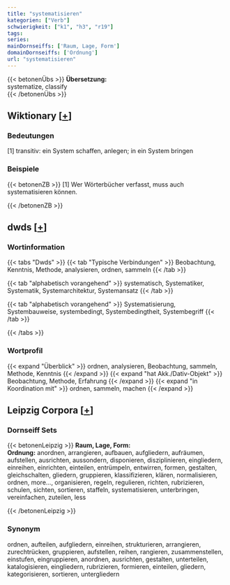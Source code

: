 ```yaml
---
title: "systematisieren"
kategorien: ["Verb"]
schwierigkeit: ["k1", "h3", "r19"]
tags:
series:
mainDornseiffs: ['Raum, Lage, Form']
domainDornseiffs: ['Ordnung']
url: "systematisieren"
---
```


{{< betonenÜbs >}}
**Übersetzung:**  
systematize, classify  
{{< /betonenÜbs >}}

## Wiktionary [[+](https://de.wiktionary.org/wiki/systematisieren)]

### Bedeutungen
[1] transitiv: ein System schaffen, anlegen; in ein System bringen  

### Beispiele
{{< betonenZB >}}
[1] Wer Wörterbücher verfasst, muss auch systematisieren können.  

{{< /betonenZB >}}


## dwds [[+](https://www.dwds.de/wb/systematisieren)]

### Wortinformation
{{< tabs "Dwds" >}}
{{< tab "Typische Verbindungen" >}}
Beobachtung, Kenntnis, Methode, analysieren, ordnen, sammeln
{{< /tab >}}

{{< tab "alphabetisch vorangehend" >}}
systematisch, Systematiker, Systematik, Systemarchitektur, Systemansatz
{{< /tab >}}

{{< tab "alphabetisch vorangehend" >}}
Systematisierung, Systembauweise, systembedingt, Systembedingtheit, Systembegriff
{{< /tab >}}

{{< /tabs >}}

### Wortprofil
{{< expand "Überblick" >}} ordnen, analysieren, Beobachtung, sammeln, Methode, Kenntnis {{< /expand >}}
{{< expand "hat Akk./Dativ-Objekt" >}} Beobachtung, Methode, Erfahrung {{< /expand >}}
{{< expand "in Koordination mit" >}} ordnen, sammeln, machen {{< /expand >}}

## Leipzig Corpora [[+](https://corpora.uni-leipzig.de/en/res?word=systematisieren&corpusId=deu_newscrawl-public_2018)]

### Dornseiff Sets
{{< betonenLeipzig >}}
**Raum, Lage, Form:**  
**Ordnung:** anordnen, arrangieren, aufbauen, aufgliedern, aufräumen, aufstellen, ausrichten, aussondern, disponieren, disziplinieren, eingliedern, einreihen, einrichten, einteilen, entrümpeln, entwirren, formen, gestalten, gleichschalten, gliedern, gruppieren, klassifizieren, klären, normalisieren, ordnen, more..., organisieren, regeln, regulieren, richten, rubrizieren, schulen, sichten, sortieren, staffeln, systematisieren, unterbringen, vereinfachen, zuteilen, less  

{{< /betonenLeipzig >}}

### Synonym
ordnen, aufteilen, aufgliedern, einreihen, strukturieren, arrangieren, zurechtrücken, gruppieren, aufstellen, reihen, rangieren, zusammenstellen, einstufen, eingruppieren, anordnen, ausrichten, gestalten, unterteilen, katalogisieren, eingliedern, rubrizieren, formieren, einteilen, gliedern, kategorisieren, sortieren, untergliedern

